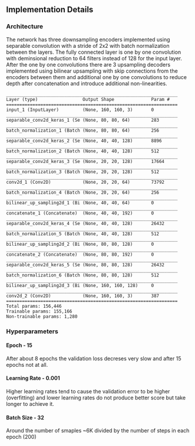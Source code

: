 
## Implementation Details

### Architecture
The network has three downsampling encoders implemented using separable convolution with a stride of 2x2 with batch normalization between the layers. The fully connected layer is one by one convolution with deminsional reduction to 64 filters instead of 128 for the input layer. After the one by one convolutions there are 3 upsampling decoders implemented using bilinear upsampling with skip connections from the encoders between them and additional one by one convolutions to reduce depth after concatenation and introduce additional non-linearities.
```
_________________________________________________________________
Layer (type)                 Output Shape              Param #   
=================================================================
input_1 (InputLayer)         (None, 160, 160, 3)       0         
_________________________________________________________________
separable_conv2d_keras_1 (Se (None, 80, 80, 64)        283       
_________________________________________________________________
batch_normalization_1 (Batch (None, 80, 80, 64)        256       
_________________________________________________________________
separable_conv2d_keras_2 (Se (None, 40, 40, 128)       8896      
_________________________________________________________________
batch_normalization_2 (Batch (None, 40, 40, 128)       512       
_________________________________________________________________
separable_conv2d_keras_3 (Se (None, 20, 20, 128)       17664     
_________________________________________________________________
batch_normalization_3 (Batch (None, 20, 20, 128)       512       
_________________________________________________________________
conv2d_1 (Conv2D)            (None, 20, 20, 64)        73792     
_________________________________________________________________
batch_normalization_4 (Batch (None, 20, 20, 64)        256       
_________________________________________________________________
bilinear_up_sampling2d_1 (Bi (None, 40, 40, 64)        0         
_________________________________________________________________
concatenate_1 (Concatenate)  (None, 40, 40, 192)       0         
_________________________________________________________________
separable_conv2d_keras_4 (Se (None, 40, 40, 128)       26432     
_________________________________________________________________
batch_normalization_5 (Batch (None, 40, 40, 128)       512       
_________________________________________________________________
bilinear_up_sampling2d_2 (Bi (None, 80, 80, 128)       0         
_________________________________________________________________
concatenate_2 (Concatenate)  (None, 80, 80, 192)       0         
_________________________________________________________________
separable_conv2d_keras_5 (Se (None, 80, 80, 128)       26432     
_________________________________________________________________
batch_normalization_6 (Batch (None, 80, 80, 128)       512       
_________________________________________________________________
bilinear_up_sampling2d_3 (Bi (None, 160, 160, 128)     0         
_________________________________________________________________
conv2d_2 (Conv2D)            (None, 160, 160, 3)       387       
=================================================================
Total params: 156,446
Trainable params: 155,166
Non-trainable params: 1,280
```
### Hyperparameters
#### Epoch - 15 
After about 8 epochs the validation loss decreses very slow and after 15 epochs not at all.
#### Learning Rate - 0.001 
Higher learning rates tend to cause the validation error to be higher (overfitting) and lower learning rates do not produce better score but take longer to achieve it.
#### Batch Size - 32
Around the number of smaples ~6K divided by the number of steps in each epoch (200)

